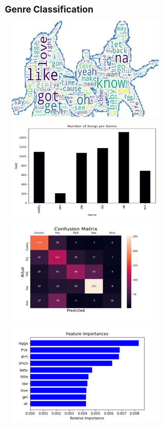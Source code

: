 # Genre Classification
<p align="center">
  <img width="460" height="300" src="https://github.com/hilmikilickaya/genre-classification-nlp/blob/main/images/band_wc.png">
  </p>
<p align="center">
  <img width="460" height="300" src="https://github.com/hilmikilickaya/genre-classification-nlp/blob/main/images/genres_count.png">
  </p>
<p align="center">
  <img width="460" height="300" src="https://github.com/hilmikilickaya/genre-classification-nlp/blob/main/images/base_heatmap.png">
  </p>
<p align="center">
  <img width="460" height="300" src="https://github.com/hilmikilickaya/genre-classification-nlp/blob/main/images/base_feature_imp.png">
  </p>
 
